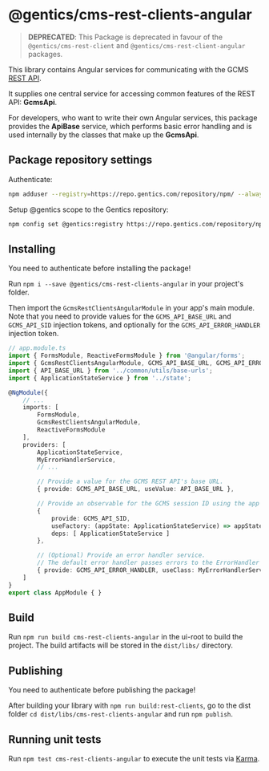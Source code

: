 # @gentics/cms-rest-clients-angular

> **DEPRECATED**: This Package is deprecated in favour of the `@gentics/cms-rest-client` and `@gentics/cms-rest-client-angular` packages.

This library contains Angular services for communicating with the GCMS [REST API](https://www.gentics.com/Content.Node/guides/#rest-api).

It supplies one central service for accessing common features of the REST API: **GcmsApi**.

For developers, who want to write their own Angular services, this package provides the **ApiBase** service, which performs basic error handling and is used internally by the classes that make up the **GcmsApi**.

## Package repository settings

Authenticate:
```bash
npm adduser --registry=https://repo.gentics.com/repository/npm/ --always-auth
```

Setup @gentics scope to the Gentics repository:
```bash
npm config set @gentics:registry https://repo.gentics.com/repository/npm/
```

## Installing

You need to authenticate before installing the package!

Run `npm i --save @gentics/cms-rest-clients-angular` in your project's folder.

Then import the `GcmsRestClientsAngularModule` in your app's main module.
Note that you need to provide values for the `GCMS_API_BASE_URL` and `GCMS_API_SID` injection tokens, and optionally for the `GCMS_API_ERROR_HANDLER` injection token.

```TypeScript
// app.module.ts
import { FormsModule, ReactiveFormsModule } from '@angular/forms';
import { GcmsRestClientsAngularModule, GCMS_API_BASE_URL, GCMS_API_ERROR_HANDLER, GCMS_API_SID } from '@gentics/cms-rest-clients-angular';
import { API_BASE_URL } from '../common/utils/base-urls';
import { ApplicationStateService } from '../state';

@NgModule({
    // ...
    imports: [
        FormsModule,
        GcmsRestClientsAngularModule,
        ReactiveFormsModule
    ],
    providers: [
        ApplicationStateService,
        MyErrorHandlerService,
        // ...

        // Provide a value for the GCMS REST API's base URL.
        { provide: GCMS_API_BASE_URL, useValue: API_BASE_URL },

        // Provide an observable for the GCMS session ID using the app state.
        {
            provide: GCMS_API_SID,
            useFactory: (appState: ApplicationStateService) => appState.select(state => state.auth.sid),
            deps: [ ApplicationStateService ]
        },

        // (Optional) Provide an error handler service.
        // The default error handler passes errors to the ErrorHandler from @angular/core.
        { provide: GCMS_API_ERROR_HANDLER, useClass: MyErrorHandlerService },
    ]
}
export class AppModule { }
```

## Build

Run `npm run build cms-rest-clients-angular` in the ui-root to build the project.
The build artifacts will be stored in the `dist/libs/` directory.

## Publishing

You need to authenticate before publishing the package!

After building your library with `npm run build:rest-clients`, go to the dist folder `cd dist/libs/cms-rest-clients-angular` and run `npm publish`.

## Running unit tests

Run `npm test cms-rest-clients-angular` to execute the unit tests via [Karma](https://karma-runner.github.io).
